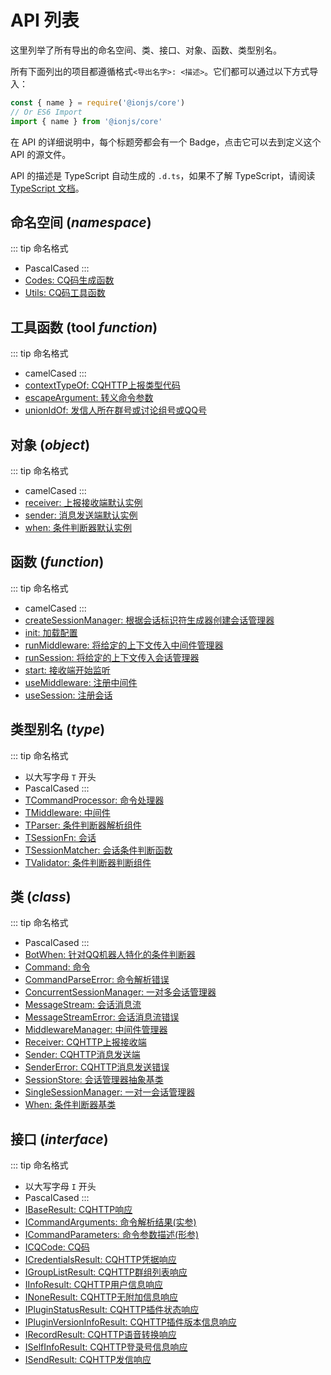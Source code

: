 # API 列表
这里列举了所有导出的命名空间、类、接口、对象、函数、类型别名。

所有下面列出的项目都遵循格式`<导出名字>: <描述>`。它们都可以通过以下方式导入：
```js
const { name } = require('@ionjs/core')
// Or ES6 Import
import { name } from '@ionjs/core'
```

在 API 的详细说明中，每个标题旁都会有一个<Badge text="像这样的" /> Badge，点击它可以去到定义这个 API 的源文件。

API 的描述是 TypeScript 自动生成的 `.d.ts`，如果不了解 TypeScript，请阅读 [TypeScript 文档](https://www.typescriptlang.org)。

## 命名空间 (*namespace*)
::: tip 命名格式
- PascalCased
:::
- [Codes: CQ码生成函数](namespaces.html#codes)
- [Utils: CQ码工具函数](namespaces.html#utils)

## 工具函数 (tool *function*)
::: tip 命名格式
- camelCased
:::
- [contextTypeOf: CQHTTP上报类型代码](tool-functions.html#contexttypeof)
- [escapeArgument: 转义命令参数](tool-functions.html#escapeargument)
- [unionIdOf: 发信人所在群号或讨论组号或QQ号](tool-functions.html#unionidof)

## 对象 (*object*)
::: tip 命名格式
- camelCased
:::
- [receiver: 上报接收端默认实例](objects.html#receiver)
- [sender: 消息发送端默认实例](objects.html#sender)
- [when: 条件判断器默认实例](objects.html#when)

## 函数 (*function*)
::: tip 命名格式
- camelCased
:::
- [createSessionManager: 根据会话标识符生成器创建会话管理器](functions.html#createsessionmanager)
- [init: 加载配置](functions.html#init)
- [runMiddleware: 将给定的上下文传入中间件管理器](functions.html#runmiddlewares)
- [runSession: 将给定的上下文传入会话管理器](functions.html#runsession)
- [start: 接收端开始监听](functions.html#start)
- [useMiddleware: 注册中间件](functions.html#usemiddleware)
- [useSession: 注册会话](functions.html#usesession)

## 类型别名 (*type*)
::: tip 命名格式
- 以大写字母 `T` 开头
- PascalCased
:::
- [TCommandProcessor: 命令处理器](types.html#tcommandprocessor)
- [TMiddleware: 中间件](types.html#tmiddleware)
- [TParser: 条件判断器解析组件](types.html#tparser)
- [TSessionFn: 会话](types.html#tsessionfn)
- [TSessionMatcher: 会话条件判断函数](types.html#tsessionmatcher)
- [TValidator: 条件判断器判断组件](types.html#tvalidator)

## 类 (*class*)
::: tip 命名格式
- PascalCased
:::
- [BotWhen: 针对QQ机器人特化的条件判断器](classes.html#botwhen)
- [Command: 命令](classes.html#command)
- [CommandParseError: 命令解析错误](classes.html#commandparseerror)
- [ConcurrentSessionManager: 一对多会话管理器](classes.html#concurrentsessionmanager)
- [MessageStream: 会话消息流](classes.html#messagestream)
- [MessageStreamError: 会话消息流错误](classes.html#messagestreamerror)
- [MiddlewareManager: 中间件管理器](classes.html#middlewaremanager)
- [Receiver: CQHTTP上报接收端](classes.html#receiver)
- [Sender: CQHTTP消息发送端](classes.html#sender)
- [SenderError: CQHTTP消息发送错误](classes.html#sendererror)
- [SessionStore: 会话管理器抽象基类](classes.html#sessionstore)
- [SingleSessionManager: 一对一会话管理器](classes.html#singlesessionmanager)
- [When: 条件判断器基类](classes.html#when)

## 接口 (*interface*)
::: tip 命名格式
- 以大写字母 `I` 开头
- PascalCased
:::
- [IBaseResult: CQHTTP响应](interfaces.html#ibaseresult)
- [ICommandArguments: 命令解析结果(实参)](interfaces.html#icommandarguments)
- [ICommandParameters: 命令参数描述(形参)](interfaces.html#icommandparameters)
- [ICQCode: CQ码](interfaces.html#icqcode)
- [ICredentialsResult: CQHTTP凭据响应](interfaces.html#icredentialsresult)
- [IGroupListResult: CQHTTP群组列表响应](interfaces.html#igrouplistresult)
- [IInfoResult: CQHTTP用户信息响应](interfaces.html#iinforesult)
- [INoneResult: CQHTTP无附加信息响应](interfaces.html#inoneresult)
- [IPluginStatusResult: CQHTTP插件状态响应](interfaces.html#ipluginstatusresult)
- [IPluginVersionInfoResult: CQHTTP插件版本信息响应](interfaces.html#ipluginversioninforesult)
- [IRecordResult: CQHTTP语音转换响应](interfaces.html#irecordresult)
- [ISelfInfoResult: CQHTTP登录号信息响应](interfaces.html#iselfinforesult)
- [ISendResult: CQHTTP发信响应](interfaces.html#isendresult)